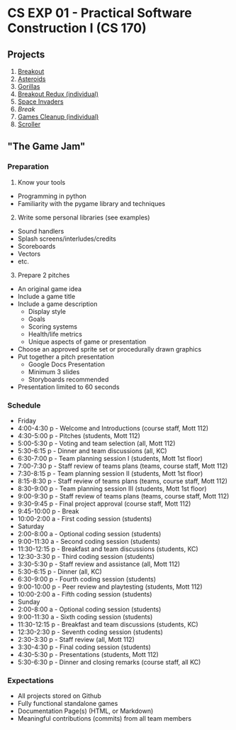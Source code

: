 CS EXP 01 - Practical Software Construction I (CS 170)
======================================================

## Projects

1. [Breakout](https://github.com/oc-cs170/breakout)
2. [Asteroids](https://github.com/oc-cs170/asteroids)
3. [Gorillas](https://github.com/oc-cs170/gorillas)
4. [Breakout Redux (individual)](https://github.com/oc-cs170/s2013/blob/master/week-4.md)
5. [Space Invaders](https://github.com/oc-cs170/space-invaders)
6. *Break*
7. [Games Cleanup (individual)](https://github.com/oc-cs170/s2013/blob/master/week-7.md)
8. [Scroller](https://github.com/oc-cs170/scroller)

## "The Game Jam"

### Preparation

1. Know your tools
 * Programming in python
 * Familiarity with the pygame library and techniques
2. Write some personal libraries (see examples)
 * Sound handlers
 * Splash screens/interludes/credits
 * Scoreboards
 * Vectors
 * etc.
3. Prepare 2 pitches
 * An original game idea
 * Include a game title
 * Include a game description
   * Display style
   * Goals
   * Scoring systems
   * Health/life metrics
   * Unique aspects of game or presentation
 * Choose an approved sprite set or procedurally drawn graphics
 * Put together a pitch presentation
   * Google Docs Presentation
   * Minimum 3 slides
   * Storyboards recommended
 * Presentation limited to 60 seconds

### Schedule

* Friday
 * 4:00-4:30 p - Welcome and Introductions (course staff, Mott 112)
 * 4:30-5:00 p - Pitches (students, Mott 112)
 * 5:00-5:30 p - Voting and team selection (all, Mott 112)
 * 5:30-6:15 p - Dinner and team discussions (all, KC)
 * 6:30-7:00 p - Team planning session I (students, Mott 1st floor)
 * 7:00-7:30 p - Staff review of teams plans (teams, course staff, Mott 112)
 * 7:30-8:15 p - Team planning session II (students, Mott 1st floor)
 * 8:15-8:30 p - Staff review of teams plans (teams, course staff, Mott 112)
 * 8:30-9:00 p - Team planning session III (students, Mott 1st floor)
 * 9:00-9:30 p - Staff review of teams plans (teams, course staff, Mott 112)
 * 9:30-9:45 p - Final project approval (course staff, Mott 112)
 * 9:45-10:00 p - Break
 * 10:00-2:00 a - First coding session (students)
* Saturday
 * 2:00-8:00 a - Optional coding session (students)
 * 9:00-11:30 a - Second coding session (students)
 * 11:30-12:15 p - Breakfast and team discussions (students, KC)
 * 12:30-3:30 p - Third coding session (students)
 * 3:30-5:30 p - Staff review and assistance (all, Mott 112)
 * 5:30-6:15 p - Dinner (all, KC)
 * 6:30-9:00 p - Fourth coding session (students)
 * 9:00-10:00 p - Peer review and playtesting (students, Mott 112)
 * 10:00-2:00 a - Fifth coding session (students)
* Sunday
 * 2:00-8:00 a - Optional coding session (students)
 * 9:00-11:30 a - Sixth coding session (students)
 * 11:30-12:15 p - Breakfast and team discussions (students, KC)
 * 12:30-2:30 p - Seventh coding session (students)
 * 2:30-3:30 p - Staff review (all, Mott 112)
 * 3:30-4:30 p - Final coding session (students)
 * 4:30-5:30 p - Presentations (students, Mott 112)
 * 5:30-6:30 p - Dinner and closing remarks (course staff, all KC)

### Expectations

* All projects stored on Github
* Fully functional standalone games
* Documentation Page(s) (HTML, or Markdown)
* Meaningful contributions (commits) from all team members
